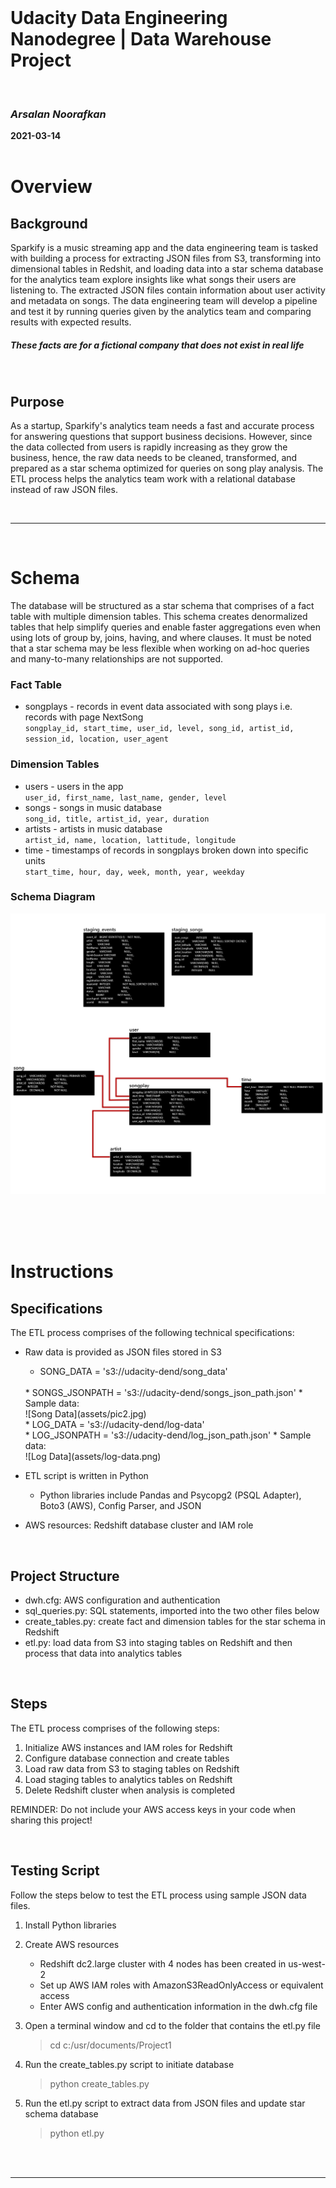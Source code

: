 

<br>

# Udacity Data Engineering Nanodegree | Data Warehouse Project

<br>

### *Arsalan Noorafkan*

**2021-03-14**
<br>
<br>

# **Overview**
## Background

Sparkify is a music streaming app and the data engineering team is tasked with building a process for extracting JSON files from S3, transforming into dimensional tables in Redshit, and loading data into a star schema database for the analytics team explore insights like what songs their users are listening to. The extracted JSON files contain information about user activity and metadata on songs. The data engineering team will develop a pipeline and test it by running queries given by the analytics team and comparing results with expected results. 

##### ***These facts are for a fictional company that does not exist in real life***

<br>

## Purpose

As a startup, Sparkify's analytics team needs a fast and accurate process for answering questions that support business decisions. However, since the data collected from users is rapidly increasing as they grow the business, hence, the raw data needs to be cleaned, transformed, and prepared as a star schema optimized for queries on song play analysis. The ETL process helps the analytics team work with a relational database instead of raw JSON files. 

<br>

---

<br>

# **Schema**

The database will be structured as a star schema that comprises of a fact table with multiple dimension tables. This schema creates denormalized tables that help simplify queries and enable faster aggregations even when using lots of group by, joins, having, and where clauses. It must be noted that a star schema may be less flexible when working on ad-hoc queries and many-to-many relationships are not supported. 


### **Fact Table**
* songplays - records in event data associated with song plays i.e. records with page NextSong
    <br> `songplay_id, start_time, user_id, level, song_id, artist_id, session_id, location, user_agent`

### **Dimension Tables**
* users - users in the app
    <br> `user_id, first_name, last_name, gender, level`
* songs - songs in music database
    <br> `song_id, title, artist_id, year, duration`
* artists - artists in music database
    <br> `artist_id, name, location, lattitude, longitude`
* time - timestamps of records in songplays broken down into specific units
    <br> `start_time, hour, day, week, month, year, weekday`



### **Schema Diagram** 
![Start Schema](assets/schema.png)









<br>
<br>
<br>


# **Instructions**
## Specifications
The ETL process comprises of the following technical specifications:
- Raw data is provided as JSON files stored in S3

    * SONG_DATA = 's3://udacity-dend/song_data'
    <br> 
        * SONGS_JSONPATH = 's3://udacity-dend/songs_json_path.json'
        * Sample data:
    <br> 
        ![Song Data](assets/pic2.jpg)
    <br> 
    * LOG_DATA = 's3://udacity-dend/log-data'
    <br>
        * LOG_JSONPATH = 's3://udacity-dend/log_json_path.json'
        * Sample data:
    <br> 
        ![Log Data](assets/log-data.png)
    <br> 
- ETL script is written in Python
    - Python libraries include Pandas and Psycopg2 (PSQL Adapter), Boto3 (AWS), Config Parser, and JSON
- AWS resources: Redshift database cluster and IAM role



<br>

## Project Structure
- dwh.cfg: AWS configuration and authentication
- sql_queries.py: SQL statements, imported into the two other files below
- create_tables.py: create fact and dimension tables for the star schema in Redshift
- etl.py: load data from S3 into staging tables on Redshift and then process that data into analytics tables



<br> 

## Steps
The ETL process comprises of the following steps:
1) Initialize AWS instances and IAM roles for Redshift
2) Configure database connection and create tables
3) Load raw data from S3 to staging tables on Redshift
4) Load staging tables to analytics tables on Redshift
5) Delete Redshift cluster when analysis is completed

REMINDER: Do not include your AWS access keys in your code when sharing this project!






<br>


## Testing Script
Follow the steps below to test the ETL process using sample JSON data files.

1) Install Python libraries
2) Create AWS resources
    - Redshift dc2.large cluster with 4 nodes has been created in us-west-2
    - Set up AWS IAM roles with AmazonS3ReadOnlyAccess or equivalent access
    - Enter AWS config and authentication information in the dwh.cfg file
2) Open a terminal window and cd to the folder that contains the etl.py file
    > cd c:/usr/documents/Project1

3) Run the create_tables.py script to initiate database
    > python create_tables.py

3) Run the etl.py script to extract data from JSON files and update star schema database
    > python etl.py

<br>
<br>

---


<br>

